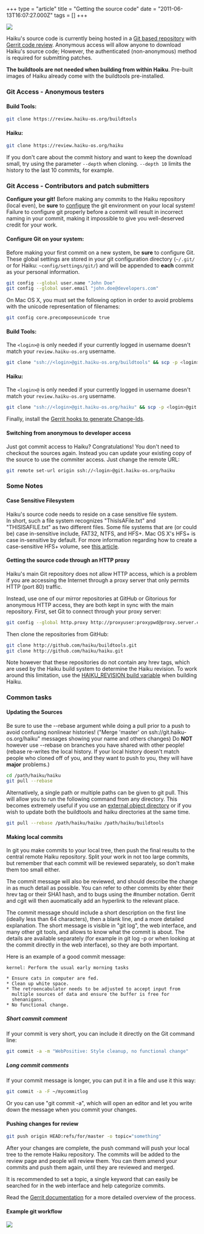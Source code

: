+++
type = "article"
title = "Getting the source code"
date = "2011-06-13T16:07:27.000Z"
tags = []
+++

<span class="right"><img src='/images/archive_64.png'></span>

Haiku's source code is currently being hosted in a <a href="http://git-scm.com/" target="_blank">Git based repository</a> with <a href="https://gerritcodereview.com">Gerrit code review</a>.
Anonymous access will allow anyone to download Haiku's source code; However, the authenticated (non-anonymous) method is required for submitting patches.

<div class="alert alert-warning">
<strong>The buildtools are not needed when building from within Haiku</strong>. Pre-built images of Haiku already come with the buildtools pre-installed.
</div>

<a name="anon_access"></a>
<h3>Git Access - Anonymous testers</h3>
<h4>Build Tools:</h4>

```sh
git clone https://review.haiku-os.org/buildtools
```

<h4>Haiku:</h4>

```sh
git clone https://review.haiku-os.org/haiku
```

If you don't care about the commit history and want to keep the download small,
try using the parameter `--depth` when cloning. `--depth 10` limits the history
to the last 10 commits, for example.

<a name="dev_access"></a>
<h3>Git Access - Contributors and patch submitters</h3>

<div class="alert alert-danger">
<strong>Configure your git!</strong> Before making any commits to the Haiku repository (local even), be <strong>sure</strong> to <a href="#configure_env">configure</a> the git environment on your local system! Failure to configure git properly before a commit will result in incorrect naming in your commit, making it impossible to give you well-deserved credit for your work.</div>

<h4>Configure Git on your system:<a name="configure_env"></a></h4>

Before making your first commit on a new system, be <strong>sure</strong> to configure Git. These global settings are stored in your git configuration directory (`~/.git/` or for Haiku: `~config/settings/git/`) and will be appended to <strong>each</strong> commit as your personal information.

```sh
git config --global user.name "John Doe"
git config --global user.email "john.doe@developers.com"
```

On Mac OS X, you must set the following option in order to avoid problems with the unicode representation of filenames:

```sh
git config core.precomposeunicode true
```

<h4>Build Tools:</h4>

The `<login>@` is only needed if your currently logged in username doesn't match your `review.haiku-os.org` username.

```sh
git clone "ssh://<login>@git.haiku-os.org/buildtools" && scp -p <login>@git.haiku-os.org:hooks/commit-msg "buildtools/.git/hooks/"
```

<h4>Haiku:</h4>

The `<login>@` is only needed if your currently logged in username doesn't match your `review.haiku-os.org` username.

```sh
git clone "ssh://<login>@git.haiku-os.org/haiku" && scp -p <login>@git.haiku-os.org:hooks/commit-msg "haiku/.git/hooks/"
```

Finally, install the <a href="https://review.haiku-os.org/Documentation/user-changeid.html">Gerrit hooks to generate Change-Ids</a>.

<h4>Switching from anonymous to developer access</h4>

Just got commit access to Haiku? Congratulations! You don't need to checkout the sources again. Instead you can update your existing copy of the source to use the commiter access. Just change the remote URL:

```sh
git remote set-url origin ssh://<login>@git.haiku-os.org/haiku
```

<h3>Some Notes</h3>

<h4>Case Sensitive Filesystem</h4>

<div class="alert alert-warning">
Haiku's source code needs to reside on a case sensitive file system.
</div>
In short, such a file system recognizes "ThisIsAFile.txt" and "THISISAFILE.txt" as two different files. Some file systems that are (or could be) case in-sensitive include, FAT32, NTFS, and HFS+. Mac OS X's HFS+ is case in-sensitive by default. For more information regarding how to create a case-sensitive HFS+ volume, see <a href="/documents/dev/how_build_haiku_mac_os_x#part_diskimage">this article</a>.

<a name="proxy_access"></a>
<h4>Getting the source code through an HTTP proxy</h4>

<div class="alert alert-warning">
Haiku's main Git repository does not allow HTTP access, which is a problem if you are accessing the Internet through a proxy server that only permits HTTP (port 80) traffic.
</div>

Instead, use one of our mirror repositories at GitHub or Gitorious for anonymous HTTP access, they are both kept in sync with the main repository. First, set Git to connect through your proxy server:

```sh
git config --global http.proxy http://proxyuser:proxypwd@proxy.server.com:8080
```

Then clone the repositories from GitHub:

```sh
git clone http://github.com/haiku/buildtools.git
git clone http://github.com/haiku/haiku.git
```

Note however that these repositories do not contain any hrev tags, which are used by the Haiku build system to determine the Haiku revision. To work around this limitation, use the <a href="https://cgit.haiku-os.org/haiku/tree/build/jam/UserBuildConfig.ReadMe" target="_blank">HAIKU_REVISION build variable</a> when building Haiku.

<h3>Common tasks</h3>

<h4>Updating the Sources</h4>

<div class="alert alert-danger">
Be sure to use the <span class="cli">--rebase</span> argument while doing a pull prior to a push to avoid confusing nonlinear histories! ("Merge 'master' on ssh://git.haiku-os.org/haiku" messages showing your name and others changes) Do <b>NOT</b> however use <span class="cli">--rebase</span> on branches you have shared with other people! (rebase re-writes the local history. If your local history doesn't match people who cloned off of you, and they want to push to you, they will have <b>major</b> problems.)
</div>

```sh
cd /path/haiku/haiku
git pull --rebase
```

Alternatively, a single path or multiple paths can be given to <span class="cli">git pull</span>. This will allow you to run the following command from any directory. This becomes extremely useful if you use an <a href="/guides/building/configure/different-generated">external object directory</a> or if you wish to update both the buildtools and haiku directories at the same time.

```sh
git pull --rebase /path/haiku/haiku /path/haiku/buildtools
```

<h4>Making local commits</h4>

In git you make commits to your local tree, then push the final results to the
central remote Haiku repository. Split your work in not too large commits, but
remember that each commit will be reviewed separately, so don't make them too
small either.

The commit message will also be reviewed, and should describe the change in
as much detail as possible. You can refer to other commits by ehter their hrev
tag or their SHA1 hash, and to bugs using the #number notation. Gerrit and cgit
will then auomatically add an hyperlink to the relevant place.

The commit message should include a short description on the first line (ideally
less than 64 characters), then a blank line, and a more detailed explanation.
The short message is visible in "git log", the web interface, and many other git
tools, and allows to know what the commit is about. The details are available
separately (for example in git log -p or when looking at the commit directly in
the web interface), so they are both important.

Here is an example of a good commit message:

```
kernel: Perform the usual early morning tasks

* Ensure cats in computer are fed.
* Clean up white space.
* The retroencabulator needs to be adjusted to accept input from
  multiple sources of data and ensure the buffer is free for
  shenanigans.
* No functional change.
```

<h5>Short commit comment</h5>

If your commit is very short, you can include it directly on the Git command line:

```sh
git commit -a -m "WebPositive: Style cleanup, no functional change"
```

<h5>Long commit comments</h5>

If your commit message is longer, you can put it in a file and use it this way:

```sh
git commit -a -F ~/mycommitlog
```

Or you can use "git commit -a", which will open an editor and let you write down
the message when you commit your changes.

<h4>Pushing changes for review</h4>

```sh
git push origin HEAD:refs/for/master -o topic="something"
```

After your changes are complete, the push command will push your local tree to the remote Haiku repository.
The commits will be added to the review page and people will review them. You can them amend your commits
and push them again, until they are reviewed and merged.

It is recommended to set a topic, a single keyword that can easily be searched
for in the web interface and help categorize commits.

Read the <a href="https://review.haiku-os.org/Documentation/user-upload.html">Gerrit documentation</a> for a more detailed
overview of the process.

<h4>Example git workflow</h4>
<img src='/files/gitProcess_0.png'>
